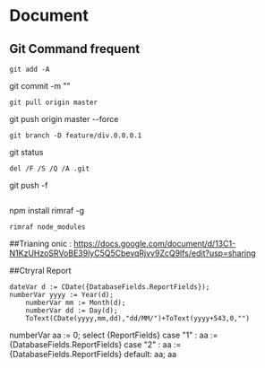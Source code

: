 # Document

## Git Command frequent
```
git add -A
```
git commit -m ""
```
git pull origin master
```
git push origin master --force
```
git branch -D feature/div.0.0.0.1
```
git status
```
del /F /S /Q /A .git
```
git push -f
```
```
npm install rimraf -g
```
rimraf node_modules
```

##Trianing onic : https://docs.google.com/document/d/13C1-N1KzUHzoSRVoBE39lyC5Q5CbevqRjvv9ZcQ9lfs/edit?usp=sharing

##Ctryral Report
```
dateVar d := CDate({DatabaseFields.ReportFields});
numberVar yyyy := Year(d);
    numberVar mm := Month(d);
    numberVar dd := Day(d);
    ToText(CDate(yyyy,mm,dd),"dd/MM/")+ToText(yyyy+543,0,"")
```
numberVar aa := 0;
select {ReportFields}
case "1" :  aa := {DatabaseFields.ReportFields}
case "2" :  aa := {DatabaseFields.ReportFields}
default: aa;
aa
```

